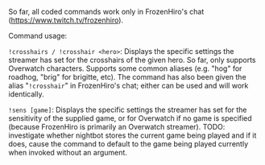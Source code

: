 So far, all coded commands work only in FrozenHiro's chat (https://www.twitch.tv/frozenhiro).

Command usage:

`!crosshairs / !crosshair <hero>`: Displays the specific settings the streamer has set for the crosshairs of the given hero. So far, only supports Overwatch characters. Supports some common aliases (e.g. "hog" for roadhog, "brig" for brigitte, etc). The command has also been given the alias "`!crosshair`" in FrozenHiro's chat; either can be used and will work identically.

`!sens [game]`: Displays the specific settings the streamer has set for the sensitivity of the supplied game, or for Overwatch if no game is specified (because FrozenHiro is primarily an Overwatch streamer). TODO: investigate whether nightbot stores the current game being played and if it does, cause the command to default to the game being played currently when invoked without an argument.

